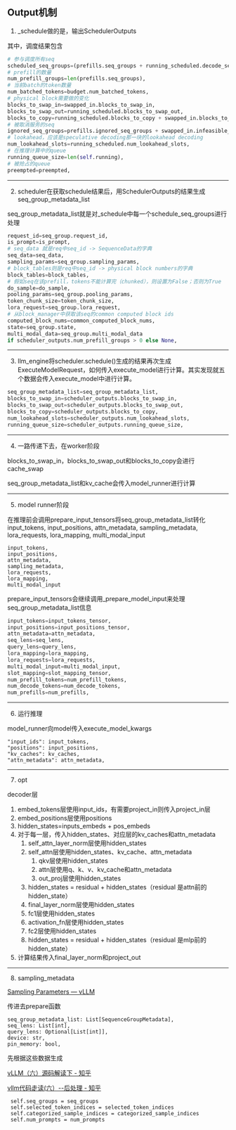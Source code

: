 ## Output机制

1. _schedule做的是，输出SchedulerOutputs

其中，调度结果包含

```python
# 参与调度所有seq
scheduled_seq_groups=(prefills.seq_groups + running_scheduled.decode_seq_groups  + swapped_in.decode_seq_groups),
# prefill的数量
num_prefill_groups=len(prefills.seq_groups),
# 当前batch的token数量
num_batched_tokens=budget.num_batched_tokens,
# physical block需要做的变化
blocks_to_swap_in=swapped_in.blocks_to_swap_in,
blocks_to_swap_out=running_scheduled.blocks_to_swap_out,
blocks_to_copy=running_scheduled.blocks_to_copy + swapped_in.blocks_to_copy,
# 被取消服务的seq
ignored_seq_groups=prefills.ignored_seq_groups + swapped_in.infeasible_seq_groups,
# lookahead，应该是speculative decoding那一块的lookahead decoding
num_lookahead_slots=running_scheduled.num_lookahead_slots,
# 在推理计算中的queue
running_queue_size=len(self.running),
# 被抢占的queue
preempted=preempted,
```

---

2. scheduler在获取schedule结果后，用SchedulerOutputs的结果生成seq_group_metadata_list

seq_group_metadata_list就是对_schedule中每一个schedule_seq_groups进行处理

```python
request_id=seq_group.request_id,
is_prompt=is_prompt,
# seq_data 就是req中seq_id -> SequenceData的字典
seq_data=seq_data,
sampling_params=seq_group.sampling_params,
# block_tables则是req中seq_id -> physical block numbers的字典
block_tables=block_tables,
# 假如seq在该prefill，tokens不能计算完（chunked），则设置为False；否则为True
do_sample=do_sample,
pooling_params=seq_group.pooling_params,
token_chunk_size=token_chunk_size,
lora_request=seq_group.lora_request,
# 从block_manager中获取该seq的common computed block ids
computed_block_nums=common_computed_block_nums,
state=seq_group.state,
multi_modal_data=seq_group.multi_modal_data
if scheduler_outputs.num_prefill_groups > 0 else None,
```

---

3. llm_engine将scheduler.schedule()生成的结果再次生成ExecuteModelRequest，如何传入execute_model进行计算。其实发现就五个数据会传入execute_model中进行计算。

```python
seq_group_metadata_list=seq_group_metadata_list,
blocks_to_swap_in=scheduler_outputs.blocks_to_swap_in,
blocks_to_swap_out=scheduler_outputs.blocks_to_swap_out,
blocks_to_copy=scheduler_outputs.blocks_to_copy,
num_lookahead_slots=scheduler_outputs.num_lookahead_slots,
running_queue_size=scheduler_outputs.running_queue_size,
```

---

4. 一路传递下去，在worker阶段

blocks_to_swap_in，blocks_to_swap_out和blocks_to_copy会进行cache_swap

seq_group_metadata_list和kv_cache会传入model_runner进行计算

---

5. model runner阶段

在推理前会调用prepare_input_tensors将seq_group_metadata_list转化input_tokens, input_positions, attn_metadata, sampling_metadata, lora_requests, lora_mapping, multi_modal_input

```
input_tokens, 
input_positions, 
attn_metadata,
sampling_metadata, 
lora_requests, 
lora_mapping,
multi_modal_input
```

prepare_input_tensors会继续调用_prepare_model_input来处理seq_group_metadata_list信息

```python
input_tokens=input_tokens_tensor,
input_positions=input_positions_tensor,
attn_metadata=attn_metadata,
seq_lens=seq_lens,
query_lens=query_lens,
lora_mapping=lora_mapping,
lora_requests=lora_requests,
multi_modal_input=multi_modal_input,
slot_mapping=slot_mapping_tensor,
num_prefill_tokens=num_prefill_tokens,
num_decode_tokens=num_decode_tokens,
num_prefills=num_prefills,
```

---

6. 运行推理

model_runner向model传入execute_model_kwargs

```
"input_ids": input_tokens,
"positions": input_positions,
"kv_caches": kv_caches,
"attn_metadata": attn_metadata,
```

---

7. opt

decoder层

1. embed_tokens层使用input_ids，有需要project_in则传入project_in层
2. embed_positions层使用positions
3. hidden_states=inputs_embeds + pos_embeds
4. 对于每一层，传入hidden_states、对应层的kv_caches和attn_metadata
   1. self_attn_layer_norm层使用hidden_states
   2. self_attn层使用hidden_states、kv_cache、attn_metadata
      1. qkv层使用hidden_states
      2. attn层使用q、k、v、kv_cache和attn_metadata
      3. out_proj层使用hidden_states
   3. hidden_states = residual + hidden_states（residual 是attn前的hidden_state）
   4. final_layer_norm层使用hidden_states
   5. fc1层使用hidden_states
   6. activation_fn层使用hidden_states
   7. fc2层使用hidden_states
   8. hidden_states = residual + hidden_states（residual 是mlp前的hidden_state）
5. 计算结果传入final_layer_norm和project_out

---

8. sampling_metadata

[Sampling Parameters — vLLM](https://docs.vllm.ai/en/latest/dev/sampling_params.html)

传进去prepare函数

```
seq_group_metadata_list: List[SequenceGroupMetadata],
seq_lens: List[int],
query_lens: Optional[List[int]],
device: str,
pin_memory: bool,
```

先根据这些数据生成

[vLLM（六）源码解读下 - 知乎](https://zhuanlan.zhihu.com/p/694442998)

[vllm代码走读(六）--后处理 - 知乎](https://zhuanlan.zhihu.com/p/707698441)

```
 self.seq_groups = seq_groups
 self.selected_token_indices = selected_token_indices
 self.categorized_sample_indices = categorized_sample_indices
 self.num_prompts = num_prompts
```



